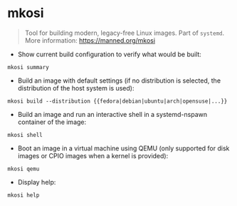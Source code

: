 # mkosi

> Tool for building modern, legacy-free Linux images.
> Part of `systemd`.
> More information: <https://manned.org/mkosi>

- Show current build configuration to verify what would be built:

`mkosi summary`

- Build an image with default settings (if no distribution is selected, the distribution of the host system is used):

`mkosi build --distribution {{fedora|debian|ubuntu|arch|opensuse|...}}`

- Build an image and run an interactive shell in a systemd-nspawn container of the image:

`mkosi shell`

- Boot an image in a virtual machine using QEMU (only supported for disk images or CPIO images when a kernel is provided):

`mkosi qemu`

- Display help:

`mkosi help`

